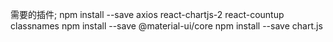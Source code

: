 需要的插件;
npm install --save axios react-chartjs-2 react-countup classnames
npm install --save @material-ui/core
npm install --save chart.js